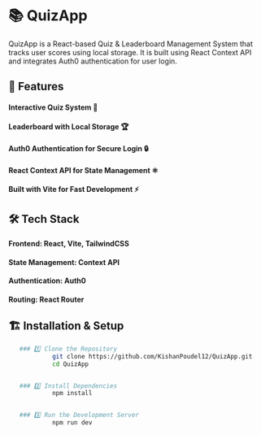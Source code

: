 # 📚 QuizApp

QuizApp is a React-based Quiz & Leaderboard Management System that tracks user scores using local storage. It is built using React Context API and integrates Auth0 authentication for user login.

## 🚀 Features

#### Interactive Quiz System 📖

####  Leaderboard with Local Storage 🏆

#### Auth0 Authentication for Secure Login 🔒

####  React Context API for State Management ⚛️

####  Built with Vite for Fast Development ⚡

## 🛠️ Tech Stack

#### Frontend: React, Vite, TailwindCSS

#### State Management: Context API

#### Authentication: Auth0

#### Routing: React Router

## 🏗️ Installation & Setup

```sh
   ### 1️⃣ Clone the Repository
            git clone https://github.com/KishanPoudel12/QuizApp.git
            cd QuizApp


   ### 2️⃣ Install Dependencies
            npm install


   ### 3️⃣ Run the Development Server
            npm run dev

```
